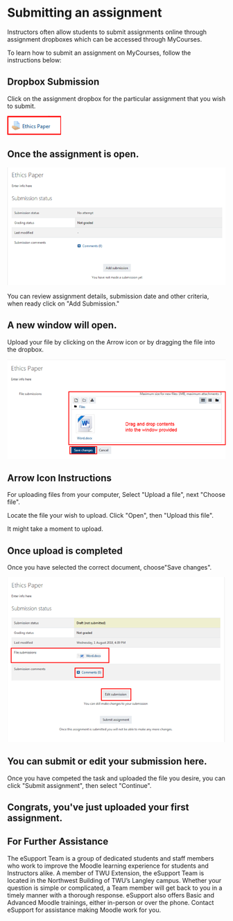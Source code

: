 # Submitting an assignment

Instructors often allow students to submit assignments online through assignment dropboxes which can be accessed through MyCourses.

To learn how to submit an assignment on MyCourses, follow the instructions below:

## Dropbox Submission

Click on the assignment dropbox for the particular assignment that you wish to submit.

![](/assets/submit-assignment-1.png)

## Once the assignment is open.

![](/assets/submit-assignment-2.png)

You can review assignment details, submission date and other criteria, when ready click on "Add Submission."

## A new window will open.

Upload your file by clicking on the Arrow icon or by dragging the file into the dropbox.

![](/assets/submit-assignment-3.png)

## Arrow Icon Instructions

For uploading files from your computer, Select "Upload a file", next "Choose file".

Locate the file your wish to upload. Click "Open", then "Upload this file".

It might take a moment to upload.

## Once upload is completed

Once you have selected the correct document, choose"Save changes".

![](/assets/submit-assignment-4.png)

## You can submit or edit your submission here.

Once you have competed the task and uploaded the file you desire, you can click "Submit assignment", then select "Continue".

## Congrats, you've just uploaded your first assignment.

## For Further Assistance

The eSupport Team is a group of dedicated students and staff members who work to improve the Moodle learning experience for students and Instructors alike. A member of TWU Extension, the eSupport Team is located in the Northwest Building of TWU’s Langley campus. Whether your question is simple or complicated, a Team member will get back to you in a timely manner with a thorough response. eSupport also offers Basic and Advanced Moodle trainings, either in-person or over the phone. Contact eSupport for assistance making Moodle work for you.
